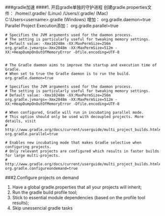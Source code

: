 ###gradle加速
####1. 开启gradle单独的守护进程
	创建gradle.properties文件：
	/home/<username>/.gradle/ (Linux)
	/Users/<username>/.gradle/ (Mac)
	C:\Users\<username>\.gradle (Windows)
	增加： org.gradle.daemon=true
	Parallel Project Execution添加： org.gradle.parallel=true

	# Specifies the JVM arguments used for the daemon process.
	# The setting is particularly useful for tweaking memory settings.
	# Default value: -Xmx10248m -XX:MaxPermSize=256m
	org.gradle.jvmargs=-Xmx2048m -XX:MaxPermSize=512m -XX:+HeapDumpOnOutOfMemoryError -Dfile.encoding=UTF-8


	# The Gradle daemon aims to improve the startup and execution time of Gradle.
	# When set to true the Gradle daemon is to run the build.
	org.gradle.daemon=true
	
	# Specifies the JVM arguments used for the daemon process.
	# The setting is particularly useful for tweaking memory settings.
	# Default value: -Xmx10248m -XX:MaxPermSize=256m
	org.gradle.jvmargs=-Xmx2048m -XX:MaxPermSize=512m -XX:+HeapDumpOnOutOfMemoryError -Dfile.encoding=UTF-8
	
	# When configured, Gradle will run in incubating parallel mode.
	# This option should only be used with decoupled projects. More details, visit
	# http://www.gradle.org/docs/current/userguide/multi_project_builds.html#sec:decoupled_projects
	org.gradle.parallel=true
	
	# Enables new incubating mode that makes Gradle selective when configuring projects.
	# Only relevant projects are configured which results in faster builds for large multi-projects.
	# http://www.gradle.org/docs/current/userguide/multi_project_builds.html#sec:configuration_on_demand
	org.gradle.configureondemand=true

###2.Configure projects on demand
1. Have a global gradle.properties that all your projects will inherit;
2. Run the gradle build profile tool;
3. Stick to essential module dependencies (based on the profile tool results);
4. Skip unessencial gradle tasks